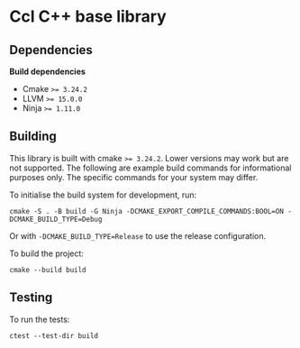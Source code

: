 # Ccl C++ base library

## Dependencies

**Build dependencies**

* Cmake `>= 3.24.2`
* LLVM `>= 15.0.0`
* Ninja `>= 1.11.0`

## Building

This library is built with cmake `>= 3.24.2`. Lower versions may work but are not supported. The following are example build commands for informational purposes only. The specific commands for your system may differ.

To initialise the build system for development, run:

```
cmake -S . -B build -G Ninja -DCMAKE_EXPORT_COMPILE_COMMANDS:BOOL=ON -DCMAKE_BUILD_TYPE=Debug
```

Or with `-DCMAKE_BUILD_TYPE=Release` to use the release configuration.

To build the project:

```
cmake --build build
```

## Testing

To run the tests:

```
ctest --test-dir build
```
